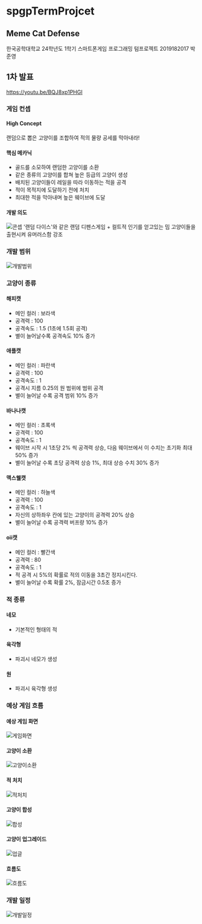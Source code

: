 # spgpTermProjcet
## Meme Cat Defense
한국공학대학교 24학년도 1학기 스마트폰게임 프로그래밍 텀프로젝트
2019182017 박준영

1차 발표
---
<https://youtu.be/BQJ8xp1PHGI>
### 게임 컨셉
#### High Concept
랜덤으로 뽑은 고양이를 조합하여 적의 물량 공세를 막아내라!
#### 핵심 메카닉
- 골드를 소모하여 랜덤한 고양이를 소환
- 같은 종류의 고양이를 합쳐 높은 등급의 고양이 생성
- 배치된 고양이들이 레일을 따라 이동하는 적을 공격
- 적이 목적지에 도달하기 전에 처치
- 최대한 적을 막아내며 높은 웨이브에 도달

#### 개발 의도
![콘셉](https://github.com/Junb0/smgpTermProjcet/blob/main/docs/concept.png)
'랜덤 다이스'와 같은 랜덤 디펜스게임 + 컬트적 인기를 얻고있는 밈 고양이들을 출현시켜 유머러스함 강조

### 개발 범위
![개발범위](https://github.com/Junb0/smgpTermProjcet/blob/main/docs/%EA%B0%9C%EB%B0%9C%20%EB%B2%94%EC%9C%84.png)

### 고양이 종류
#### 해피캣
- 메인 컬러 : 보라색
- 공격력 : 100
- 공격속도 : 1.5 (1초에 1.5회 공격)
- 별이 늘어날수록 공격속도 10% 증가
#### 애플캣
- 메인 컬러 : 파란색
- 공격력 : 100
- 공격속도 : 1
- 공격시 지름 0.25의 원 범위에 범위 공격
- 별이 늘어날 수록 공격 범위 10% 증가
#### 바나나캣
- 메인 컬러 : 초록색
- 공격력 : 100
- 공격속도 : 1
- 웨이브 시작 시 1초당 2% 씩 공격력 상승, 다음 웨이브에서 이 수치는 초기화 최대 50% 증가
- 별이 늘어날 수록 초당 공격력 상승 1%, 최대 상승 수치 30% 증가
#### 맥스웰캣
- 메인 컬러 : 하늘색
- 공격력 : 100
- 공격속도 : 1
- 자신의 상하좌우 칸에 있는 고양이의 공격력 20% 상승
- 별이 늘어날 수록 공격력 버프량 10% 증가
#### oii캣
- 메인 컬러 : 빨간색
- 공격력 : 80
- 공격속도 : 1
- 적 공격 시 5%의 확률로 적의 이동을 3초간 정지시킨다.
- 별이 늘어날 수록 확률 2%, 잠금시간 0.5초 증가 

### 적 종류
#### 네모
- 기본적인 형태의 적
#### 육각형
- 파괴시 네모가 생성
#### 원
- 파괴시 육각형 생성

### 예상 게임 흐름
#### 예상 게임 화면
![게임화면](https://github.com/Junb0/smgpTermProjcet/blob/main/docs/%EC%98%88%EC%83%81%20%EA%B2%8C%EC%9E%84%20%ED%99%94%EB%A9%B4.png)
#### 고양이 소환
![고양이소환](https://github.com/Junb0/smgpTermProjcet/blob/main/docs/%EA%B3%A0%EC%96%91%EC%9D%B4%20%EC%86%8C%ED%99%98.png)
#### 적 처치
![적처치](https://github.com/Junb0/smgpTermProjcet/blob/main/docs/%EC%A0%81%20%EC%B2%98%EC%B9%98.png)
#### 고양이 합성
![합성](https://github.com/Junb0/smgpTermProjcet/blob/main/docs/%EA%B3%A0%EC%96%91%EC%9D%B4%20%ED%95%A9%EC%84%B1.png)
#### 고양이 업그레이드
![업글](https://github.com/Junb0/smgpTermProjcet/blob/main/docs/%EA%B3%A0%EC%96%91%EC%9D%B4%20%EC%97%85%EA%B7%B8%EB%A0%88%EC%9D%B4%EB%93%9C.png)
#### 흐름도
![흐름도](https://github.com/Junb0/smgpTermProjcet/blob/main/docs/%EA%B2%8C%EC%9E%84%20%ED%9D%90%EB%A6%84%EB%8F%84.png)

### 개발 일정
![개발일정](https://github.com/Junb0/smgpTermProjcet/blob/main/docs/%EA%B0%9C%EB%B0%9C%20%EC%9D%BC%EC%A0%95.png)
